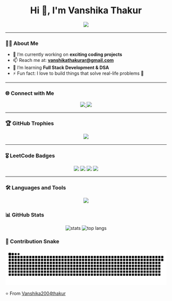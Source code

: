 <h1 align="center">Hi 👋, I'm Vanshika Thakur</h1>

  <p align="center">
  <img src="https://image.myanimelist.net/ui/0YNGMBN7CXMEk-P9BspU4WlXmBe_SGHSnNvwDnnlOFXgoK141ZQMZGqHOwW4COUaA-H7pn7b82XhWJ6H9RN-JR2r3Ga0y_Dm6qoNuOy4HQ_5pyojYSBxN_X8qJc9uVFAVlTXjzR6-iPXyJGc-YQoGztwdaIpDG-mFRbYMwZlW_Q" height="200">
</p>

---

### 👩‍💻 About Me
- 🔭 I’m currently working on **exciting coding projects**  
- 📫 Reach me at: **vanshikathakurar@gmail.com**  
- 🌱 I’m learning **Full Stack Development & DSA**  
- ⚡ Fun fact: I love to build things that solve real-life problems 🚀  

---

### 🌐 Connect with Me
<p align="center">
  <a href="https://leetcode.com/u/garg10sumit/" target="_blank">
    <img src="https://img.shields.io/badge/LeetCode-FFA116?style=for-the-badge&logo=LeetCode&logoColor=white"/>
  </a>
  <a href="https://linkedin.com/in/vanshika-thakur-19201a24b/" target="_blank">
    <img src="https://img.shields.io/badge/LinkedIn-0077B5?style=for-the-badge&logo=linkedin&logoColor=white"/>
  </a>
</p>

---

### 🏆 GitHub Trophies
<p align="center">
  <img src="https://github-profile-trophy.vercel.app/?username=Vanshika2004thakur&theme=dracula&margin-w=10&margin-h=10&no-bg=true&no-frame=true" />
</p>

---

### 🎖️ LeetCode Badges
<p align="center">
  <img src="https://assets.leetcode.com/static_assets/marketing/2024-200.gif" height="150"/>
  <img src="https://assets.leetcode.com/static_assets/marketing/2023-100.gif" height="150"/>
  <img src="https://assets.leetcode.com/static_assets/marketing/2024-50.gif" height="150"/>
  <img src="https://assets.leetcode.com/static_assets/public/images/badges/2023/gif/2023-10.gif" height="150"/>
</p>

---

### 🛠️ Languages and Tools
<p align="center">
  <img src="https://skillicons.dev/icons?i=c,cpp,python,java,html,css,javascript,bootstrap,tailwind,react,django,flask,mysql,mongodb,postgres,git,github,docker,heroku,aws,tensorflow,pytorch,opencv" />
</p>


### 📊 GitHub Stats
<p align="center">
  <img src="https://github-readme-stats.vercel.app/api?username=Vanshika2004thakur&show_icons=true&theme=radical" alt="stats" height="160"/>
  <img src="https://github-readme-stats.vercel.app/api/top-langs/?username=Vanshika2004thakur&layout=compact&theme=radical" alt="top langs" height="160"/>
</p>

### 🐍 Contribution Snake
<p align="center">
  <img src="https://github.com/SohaHussain/SohaHussain/blob/main/github-contribution-grid-snake.svg" alt="snake"/>
</p>


⭐️ From [Vanshika2004thakur](https://github.com/Vanshika2004thakur)
